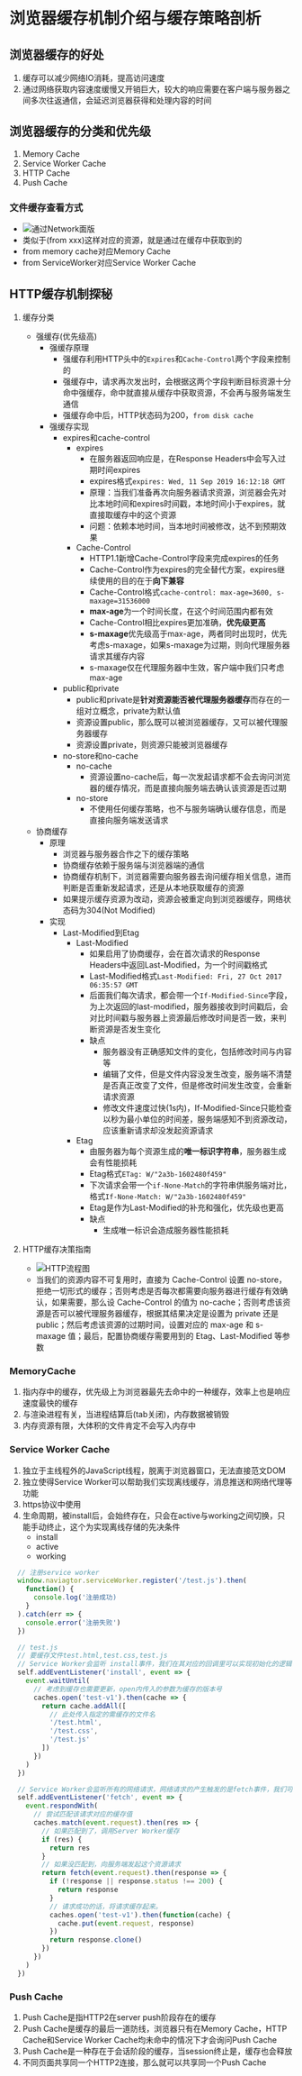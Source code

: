# 浏览器缓存机制介绍与缓存策略剖析

## 浏览器缓存的好处

1. 缓存可以减少网络IO消耗，提高访问速度
2. 通过网络获取内容速度缓慢又开销巨大，较大的响应需要在客户端与服务器之间多次往返通信，会延迟浏览器获得和处理内容的时间

## 浏览器缓存的分类和优先级

1. Memory Cache
2. Service Worker Cache
3. HTTP Cache
4. Push Cache

### 文件缓存查看方式

- ![ 通过Network面版 ](./image/04.01.png)
- 类似于(from xxx)这样对应的资源，就是通过在缓存中获取到的
- from memory cache对应Memory Cache
- from ServiceWorker对应Service Worker Cache

## HTTP缓存机制探秘

1. 缓存分类
   - 强缓存(优先级高)
     - 强缓存原理
       - 强缓存利用HTTP头中的```Expires```和```Cache-Control```两个字段来控制的
       - 强缓存中，请求再次发出时，会根据这两个字段判断目标资源十分命中强缓存，命中就直接从缓存中获取资源，不会再与服务端发生通信
       - 强缓存命中后，HTTP状态码为200，```from disk cache```
     - 强缓存实现
       - expires和cache-control
         - expires
           - 在服务器返回响应是，在Response Headers中会写入过期时间expires
           - expires格式```expires: Wed, 11 Sep 2019 16:12:18 GMT```
           - 原理：当我们准备再次向服务器请求资源，浏览器会先对比本地时间和expires时间戳，本地时间小于expires，就直接取缓存中的这个资源
           - 问题：依赖本地时间，当本地时间被修改，达不到预期效果
         - Cache-Control
           - HTTP1.1新增Cache-Control字段来完成expires的任务
           - Cache-Control作为expires的完全替代方案，expires继续使用的目的在于**向下兼容**
           - Cache-Control格式```cache-control: max-age=3600, s-maxage=31536000```
           - **max-age**为一个时间长度，在这个时间范围内都有效
           - Cache-Control相比expires更加准确，**优先级更高**
           - **s-maxage**优先级高于max-age，两者同时出现时，优先考虑s-maxage，如果s-maxage为过期，则向代理服务器请求其缓存内容
           - s-maxage仅在代理服务器中生效，客户端中我们只考虑max-age
       - public和private
         - public和private是**针对资源能否被代理服务器缓存**而存在的一组对立概念，private为默认值
         - 资源设置public，那么既可以被浏览器缓存，又可以被代理服务器缓存
         - 资源设置private，则资源只能被浏览器缓存
       - no-store和no-cache
         - no-cache
           - 资源设置no-cache后，每一次发起请求都不会去询问浏览器的缓存情况，而是直接向服务端去确认该资源是否过期
         - no-store
           - 不使用任何缓存策略，也不与服务端确认缓存信息，而是直接向服务端发送请求
   - 协商缓存
     - 原理
       - 浏览器与服务器合作之下的缓存策略
       - 协商缓存依赖于服务端与浏览器端的通信
       - 协商缓存机制下，浏览器需要向服务器去询问缓存相关信息，进而判断是否重新发起请求，还是从本地获取缓存的资源
       - 如果提示缓存资源为改动，资源会被重定向到浏览器缓存，网络状态码为304(Not Modified)
     - 实现
       - Last-Modified到Etag
         - Last-Modified
           - 如果启用了协商缓存，会在首次请求的Response Headers中返回Last-Modified，为一个时间戳格式
           - Last-Modified格式```Last-Modified: Fri, 27 Oct 2017 06:35:57 GMT```
           - 后面我们每次请求，都会带一个```If-Modified-Since```字段，为上次返回的last-modified，服务器接收到时间戳后，会对比时间戳与服务器上资源最后修改时间是否一致，来判断资源是否发生变化
           - 缺点
             - 服务器没有正确感知文件的变化，包括修改时间与内容等
             - 编辑了文件，但是文件内容没发生改变，服务端不清楚是否真正改变了文件，但是修改时间发生改变，会重新请求资源
             - 修改文件速度过快(1s内)，If-Modified-Since只能检查以秒为最小单位的时间差，服务端感知不到资源改动，应该重新请求却没发起资源请求
         - Etag
           - 由服务器为每个资源生成的**唯一标识字符串**，服务器生成会有性能损耗
           - Etag格式```ETag: W/"2a3b-1602480f459"```
           - 下次请求会带一个```if-None-Match```的字符串供服务端对比，格式```If-None-Match: W/"2a3b-1602480f459"```
           - Etag是作为Last-Modified的补充和强化，优先级也更高
           - 缺点
             - 生成唯一标识会造成服务器性能损耗

2. HTTP缓存决策指南

   - ![HTTP流程图](./image/04.02.png)
   - 当我们的资源内容不可复用时，直接为 Cache-Control 设置 no-store，拒绝一切形式的缓存；否则考虑是否每次都需要向服务器进行缓存有效确认，如果需要，那么设 Cache-Control 的值为 no-cache；否则考虑该资源是否可以被代理服务器缓存，根据其结果决定是设置为 private 还是 public；然后考虑该资源的过期时间，设置对应的 max-age 和 s-maxage 值；最后，配置协商缓存需要用到的 Etag、Last-Modified 等参数

### MemoryCache

1. 指内存中的缓存，优先级上为浏览器最先去命中的一种缓存，效率上也是响应速度最快的缓存
2. 与渲染进程有关，当进程结算后(tab关闭)，内存数据被销毁
3. 内存资源有限，大体积的文件肯定不会写入内存中

### Service Worker Cache

1. 独立于主线程外的JavaScript线程，脱离于浏览器窗口，无法直接范文DOM
2. 独立使得Service Worker可以帮助我们实现离线缓存，消息推送和网络代理等功能
3. https协议中使用
4. 生命周期，被install后，会始终存在，只会在active与working之间切换，只能手动终止，这个为实现离线存储的先决条件
   - install
   - active
   - working

```javascript
  // 注册service worker
  window.naviagtor.serviceWorker.register('/test.js').then(
    function() {
      console.log('注册成功)
    }
  ).catch(err => {
    console.error('注册失败')
  })
```

```javascript
  // test.js
  // 要缓存文件test.html,test.css,test.js
  // Service Worker会监听 install事件，我们在其对应的回调里可以实现初始化的逻辑  
  self.addEventListener('install', event => {
    event.waitUntil(
      // 考虑到缓存也需要更新，open内传入的参数为缓存的版本号
      caches.open('test-v1').then(cache => {
        return cache.addAll([
          // 此处传入指定的需缓存的文件名
          '/test.html',
          '/test.css',
          '/test.js'
        ])
      })
    )
  })

  // Service Worker会监听所有的网络请求，网络请求的产生触发的是fetch事件，我们可以在其对应的监听函数中实现对请求的拦截，进而判断是否有对应到该请求的缓存，实现从Service Worker中取到缓存的目的
  self.addEventListener('fetch', event => {
    event.respondWith(
      // 尝试匹配该请求对应的缓存值
      caches.match(event.request).then(res => {
        // 如果匹配到了，调用Server Worker缓存
        if (res) {
          return res
        }
        // 如果没匹配到，向服务端发起这个资源请求
        return fetch(event.request).then(response => {
          if (!response || response.status !== 200) {
            return response
          }
          // 请求成功的话，将请求缓存起来。
          caches.open('test-v1').then(function(cache) {
            cache.put(event.request, response)
          })
          return response.clone()
        })
      })
    )
  })
```

### Push Cache

1. Push Cache是指HTTP2在server push阶段存在的缓存
2. Push Cache是缓存的最后一道防线，浏览器只有在Memory Cache，HTTP Cache和Service Worker Cache均未命中的情况下才会询问Push Cache
3. Push Cache是一种存在于会话阶段的缓存，当session终止是，缓存也会释放
4. 不同页面共享同一个HTTP2连接，那么就可以共享同一个Push Cache
